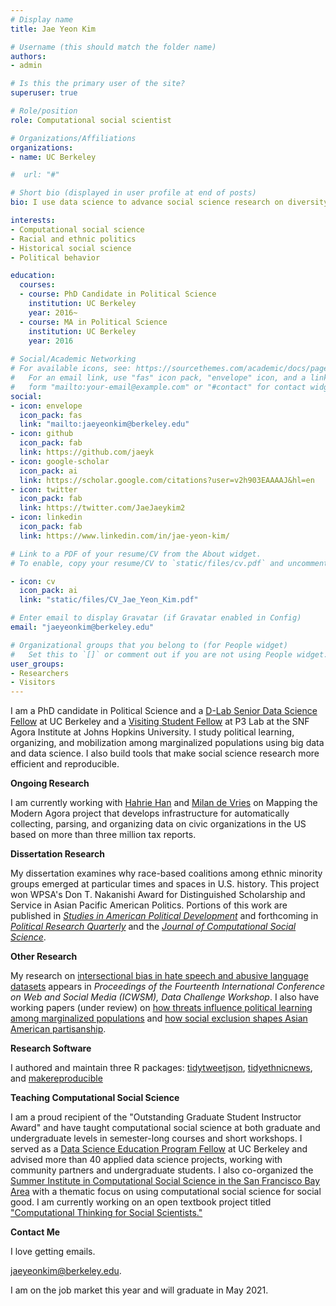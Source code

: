 ```yaml
---
# Display name
title: Jae Yeon Kim

# Username (this should match the folder name)
authors:
- admin

# Is this the primary user of the site?
superuser: true

# Role/position
role: Computational social scientist

# Organizations/Affiliations
organizations:
- name: UC Berkeley

#  url: "#"

# Short bio (displayed in user profile at end of posts)
bio: I use data science to advance social science research on diversity and inclusion.

interests:
- Computational social science
- Racial and ethnic politics
- Historical social science
- Political behavior

education:
  courses:
  - course: PhD Candidate in Political Science
    institution: UC Berkeley
    year: 2016~
  - course: MA in Political Science
    institution: UC Berkeley
    year: 2016
    
# Social/Academic Networking
# For available icons, see: https://sourcethemes.com/academic/docs/page-builder/#icons
#   For an email link, use "fas" icon pack, "envelope" icon, and a link in the
#   form "mailto:your-email@example.com" or "#contact" for contact widget.
social:
- icon: envelope
  icon_pack: fas
  link: "mailto:jaeyeonkim@berkeley.edu"
- icon: github
  icon_pack: fab
  link: https://github.com/jaeyk
- icon: google-scholar
  icon_pack: ai
  link: https://scholar.google.com/citations?user=v2h903EAAAAJ&hl=en
- icon: twitter
  icon_pack: fab
  link: https://twitter.com/JaeJaeykim2
- icon: linkedin
  icon_pack: fab
  link: https://www.linkedin.com/in/jae-yeon-kim/

# Link to a PDF of your resume/CV from the About widget.
# To enable, copy your resume/CV to `static/files/cv.pdf` and uncomment the lines below.

- icon: cv
  icon_pack: ai
  link: "static/files/CV_Jae_Yeon_Kim.pdf"

# Enter email to display Gravatar (if Gravatar enabled in Config)
email: "jaeyeonkim@berkeley.edu"

# Organizational groups that you belong to (for People widget)
#   Set this to `[]` or comment out if you are not using People widget.
user_groups:
- Researchers
- Visitors
---
```


I am a PhD candidate in Political Science and a [D-Lab Senior Data Science Fellow](https://dlab.berkeley.edu/data_science_fellows) at UC Berkeley and a [Visiting Student Fellow](https://snfagora.jhu.edu/people/graduate-student-fellows/) at P3 Lab at the SNF Agora Institute at Johns Hopkins University. I study political learning, organizing, and mobilization among marginalized populations using big data and data science. I also build tools that make social science research more efficient and reproducible. 

**Ongoing Research**

I am currently working with [Hahrie Han](https://politicalscience.jhu.edu/directory/hahrie-han/) and [Milan de Vries](https://www.linkedin.com/in/milan-de-vries-567b7376) on Mapping the Modern Agora project that develops infrastructure for automatically collecting, parsing, and organizing data on civic organizations in the US based on more than three million tax reports. 

**Dissertation Research** 

My dissertation examines why race-based coalitions among ethnic minority groups emerged at particular times and spaces in U.S. history. This project won WPSA's Don T. Nakanishi Award for Distinguished Scholarship and Service in Asian Pacific American Politics. Portions of this work are published in [*Studies in American Political Development*](https://www.cambridge.org/core/journals/studies-in-american-political-development/article/racism-is-not-enough-minority-coalition-building-in-san-francisco-seattle-and-vancouver/7557642023E744D2E0FA68D800C8E08E) and forthcoming in [*Political Research Quarterly*](https://osf.io/preprints/socarxiv/n83xs/) and the [*Journal of Computational Social Science*](https://osf.io/preprints/socarxiv/pg3aq/).

**Other Research** 

My research on [intersectional bias in hate speech and abusive language datasets](https://arxiv.org/abs/2005.05921) appears in *Proceedings of the Fourteenth International Conference on Web and Social Media (ICWSM), Data Challenge Workshop*. I also have working papers (under review) on [how threats influence political learning among marginalized populations](https://osf.io/preprints/socarxiv/y65sd/) and [how social exclusion shapes Asian American partisanship](https://osf.io/preprints/socarxiv/dvm7r/). 

**Research Software** 

I authored and maintain three R packages: [tidytweetjson](https://jaeyk.github.io/tidytweetjson/), [tidyethnicnews](https://jaeyk.github.io/tidyethnicnews/), and [makereproducible](https://jaeyk.github.io/makereproducible/)

**Teaching Computational Social Science** 

I am a proud recipient of the "Outstanding Graduate Student Instructor Award" and have taught computational social science at both graduate and undergraduate levels in semester-long courses and short workshops. I served as a [Data Science Education Program Fellow](https://ocean.sagepub.com/blog/skills/5-principles-to-get-undergraduates-involved-in-real-world-data-science-projects) at UC Berkeley and advised more than 40 applied data science projects, working with community partners and undergraduate students. I also co-organized the [Summer Institute in Computational Social Science in the San Francisco Bay Area](https://bids.berkeley.edu/news/bay-sicss-bridging-computational-social-scientists-and-practitioners-social-good) with a thematic focus on using computational social science for social good. I am currently working on an open textbook project titled ["Computational Thinking for Social Scientists."](https://jaeyk.github.io/PS239T/)

**Contact Me**

I love getting emails. 

[jaeyeonkim@berkeley.edu](mailto:jaeyeonkim@berkeley.edu).

I am on the job market this year and will graduate in May 2021. 

